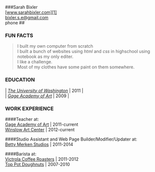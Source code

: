 ###Sarah Bixler  
[www.sarahbixler.com][1]  
[bixler.s.e@gmail.com][2]  
phone ##

###  FUN FACTS
>I built my own computer from scratch  
>I built a bunch of websites using _html_ and _css_ in highschool using notebook as my only editer.   
>I like a challenge.  
>Most of my clothes have some paint on them somewhere.  


###  EDUCATION
  | _[The University of Washington][1]_ | 2011 |  
  | _[Gage Academy of Art][2]_ | 2009 |   
  

###  WORK EXPERIENCE  

  ####Teacher at:  
    [Gage Academy of Art][4]  |  2011-current    
    [Winslow Art Center][5]  |  2012-current  
    
  ####Studio Assistant and Web Page Builder/Modifier/Updater at:      
    [Betty Merken Studios][6]  |  2011-2014  
    
  ####Barista at:    
    [Victrola Coffee Roasters][7]  |  2011-2012  
    [Top Pot Doughnuts][8]  |  2007-2010  





[1]:  http://www.sarahbixler.com
[2]:  mailto:bixler.s.e@gmail.com
[3]:  http://www.washington.edu
[4]:  http://www.gageacademy.org
[5]:  http://www.winslowartcenter.com
[6]:  http://www.bettymerkenstudio.com
[7]:  http://www.victrolacoffeeroasters.com
[8]:  http://www.toppotdoughnuts.com
